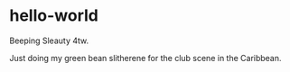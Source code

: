 # hello-world
Beeping Sleauty 4tw.

Just doing my green bean slitherene for the club scene in the Caribbean.
